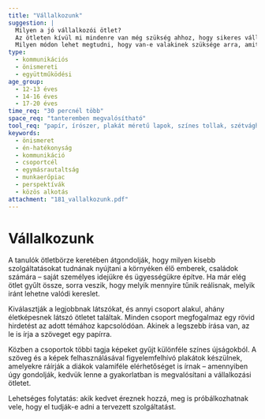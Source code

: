 ```yaml
---
title: "Vállalkozunk"
suggestion: | 
  Milyen a jó vállalkozói ötlet?
  Az ötleten kívül mi mindenre van még szükség ahhoz, hogy sikeres vállalkozók lehessünk?
  Milyen módon lehet megtudni, hogy van-e valakinek szüksége arra, amit mi tudunk nyújtani?
type:
  - kommunikációs
  - önismereti
  - együttműködési
age_group:
  - 12-13 éves
  - 14-16 éves
  - 17-20 éves
time_req: "30 percnél több"
space_req: "tanteremben megvalósítható"
tool_req: "papír, írószer, plakát méretű lapok, színes tollak, szétvágható magazinok, ollók, ragasztó"
keywords: 
  - önismeret
  - én-hatékonyság
  - kommunikáció
  - csoportcél
  - egymásrautaltság
  - munkaerőpiac
  - perspektívák
  - közös alkotás
attachment: "181_vallalkozunk.pdf"
---
```


# Vállalkozunk

A tanulók ötletbörze keretében átgondolják, hogy milyen kisebb szolgáltatásokat tudnának nyújtani a környéken élő emberek, családok számára – saját személyes idejükre és ügyességükre építve. Ha már elég ötlet gyűlt össze, sorra veszik, hogy melyik mennyire tűnik reálisnak, melyik iránt lehetne valódi kereslet.

Kiválasztják a legjobbnak látszókat, és annyi csoport alakul, ahány életképesnek látszó ötletet találtak. Minden csoport megfogalmaz egy rövid hirdetést az adott témához kapcsolódóan. Akinek a legszebb írása van, az le is írja a szöveget egy papírra.

Közben a csoportok többi tagja képeket gyűjt különféle színes újságokból. A szöveg és a képek felhasználásával figyelemfelhívó plakátok készülnek, amelyekre ráírják a diákok valamiféle elérhetőséget is írnak – amennyiben úgy gondolják, kedvük lenne a gyakorlatban is megvalósítani a vállalkozási ötletet.

Lehetséges folytatás: akik kedvet éreznek hozzá, meg is próbálkozhatnak vele, hogy el tudják-e adni a tervezett szolgáltatást.
  
  
